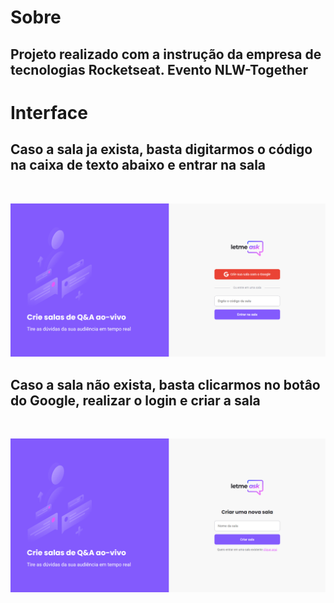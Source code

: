 # Sobre

## Projeto realizado com a instrução da empresa de tecnologias Rocketseat. Evento NLW-Together

# Interface
## Caso a sala ja exista, basta digitarmos o código na caixa de texto abaixo e entrar na sala
</br>
<p align="center">
<img src = "images/login1.png">
</p>

## Caso a sala não exista, basta clicarmos no botâo do Google, realizar o login e criar a sala
</br>
<p align="center">
<img src = "src/assets/images/login2.png">
</p>